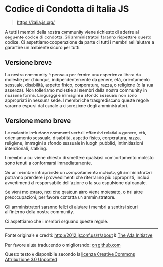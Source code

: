 # Codice di Condotta di Italia JS
> https://italia.js.org/

A tutti i membri della nostra community viene richiesto di aderire al seguente codice di condotta. Gli amministratori faranno rispettare questo codice. Ci aspettiamo cooperazione da parte di tutti i membri nell'aiutare a garantire un ambiente sicuro per tutti.

## Versione breve
La nostra community è pensata per fornire una esperienza libera da molestie per chiunque, indipendentemente da genere, età, orientamento sessuale, disabilità, aspetto fisico, corporatura, razza, o religione (o la sua assenza). Non tolleriamo molestie ai membri della nostra community in nessuna forma. Linguaggi e immagini a sfondo sessuale non sono appropriati in nessuna sede. I membri che trasgrediscano queste regole saranno espulsi dal canale a discrezione degli amministratori.

## Versione meno breve
Le molestie includono commenti verbali offensivi relativi a genere, età, orientamento sessuale, disabilità, aspetto fisico, corporatura, razza, religione, immagini a sfondo sessuale in luoghi pubblici, intimidazioni intenzionali, stalking.

I membri a cui viene chiesto di smettere qualsiasi comportamento molesto sono tenuti a conformarsi immediatamente.

Se un membro intraprende un comportamento molesto, gli amministratori potranno prendere i provvedimenti che riterranno più appropriati, inclusi avvertimenti al responsabile dell'azione o la sua espulsione dal canale.

Se vieni molestato, noti che qualcun altro viene molestato, o hai altre preoccupazioni, per favore contatta un amministratore.

Gli amministratori saranno felici di aiutare i membri a sentirsi sicuri all'interno della nostra community.

Ci aspettiamo che i membri seguano queste regole.

---

Fonte originale e crediti: http://2012.jsconf.us/#/about & [The Ada Initiative](http://geekfeminism.wikia.com/wiki/Conference_anti-harassment/Policy)

Per favore aiuta traducendo o migliorando: [on github.com](https://github.com/confcodeofconduct/confcodeofconduct.com)

Questo testo è disponibile secondo la [licenza Creative Commons Attribuzione 3.0 Unported](http://creativecommons.org/licenses/by/3.0/deed.it)
